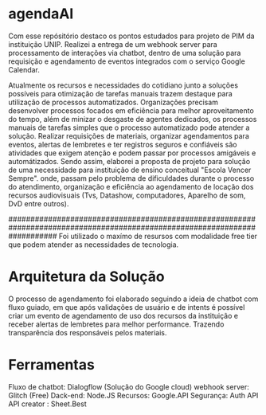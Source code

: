 # agendaAI
  Com esse repósitório destaco os pontos estudados para projeto de PIM da instituição UNIP. Realizei a entrega de um webhook server para processamento de interações via chatbot, dentro de uma solução para requisição e agendamento de eventos integrados com o serviço Google Calendar.
  
  Atualmente os recursos e necessidades do cotidiano junto a soluções possíveis para otimização de tarefas manuais trazem destaque para utilização de processos automatizados. 
  Organizações precisam desenvolver processos focados em eficiência para melhor aproveitamento do tempo, além de minizar o desgaste de agentes dedicados, os processos manuais de tarefas simples que o processo automatizado pode atender a solução. 
  Realizar requisições de materiais, organizar agendamentos para eventos, alertas de lembretes e ter registros seguros e confiáveis são atividades que exigem atenção e podem passar por processos amigáveis e automátizados. 
  Sendo assim, elaborei a proposta de projeto para solução de uma necessidade para instituição de ensino conceitual "Escola Vencer Sempre".
onde, passam pelo problema de dificuldades durante o processo do atendimento, organização e eficiência ao agendamento de locação dos recursos audiovisuais (Tvs, Datashow, computadores, Aparelho de som, DvD entre outros). 

###########################################################################################################################
Foi utilizado o maxímo de resursos com modalidade free tier que podem atender as necessidades de tecnologia.

# Arquitetura da Solução
 O processo de agendamento foi elaborado seguindo a ideia de chatbot com fluxo guiado, em que após validações de usuário e de intents é possível criar um evento de agendamento de uso dos recursos da instituição e receber alertas de lembretes para melhor performance. Trazendo transparência dos responsáveis pelos materiais.
 
 # Ferramentas
  Fluxo de chatbot: Dialogflow (Solução do Google cloud)
  webhook server: Glitch (Free)
  Dack-end: Node.JS
  Recursos: Google.API
  Segurança: Auth API
  API creator : Sheet.Best
  
  
  
